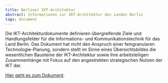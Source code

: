 ```yaml
---
title: Berliner IKT-Architektur
abstract: Informationen zur IKT-Architektur des Landes Berlin
tags: document
---
```


Die IKT-Architekturdokumente definieren übergreifende Ziele und Handlungsfelder für die
Informations- und Kommunikationstechnik für das Land Berlin. Das Dokument hat nicht den
Anspruch einer feingranularen Technologie-Planung, sondern stellt im Sinne eines
Übersichtsbildes die wesentlichen Bausteine der IKT-Architektur sowie ihre arbeitsteiligen
Zusammenhänge mit Fokus auf den angestrebten strategischen Nutzen der IKT dar.

<a href="https://www.berlin.de/hvp/ikt-zustaendigkeiten-der-hvp/ikt-architekturdokument-1-7.pdf" target="_blank" rel="noopener noreferrer">Hier geht es zum Dokument</a>.
